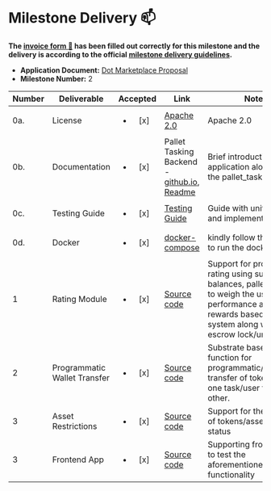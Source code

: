 # Milestone Delivery :mailbox:

**The [invoice form :pencil:](https://docs.google.com/forms/d/e/1FAIpQLSfmNYaoCgrxyhzgoKQ0ynQvnNRoTmgApz9NrMp-hd8mhIiO0A/viewform) has been filled out correctly for this milestone and the delivery is according to the official [milestone delivery guidelines](https://github.com/w3f/Grants-Program/blob/master/docs/milestone-deliverables-guidelines.md).**  
* **Application Document:** [Dot Marketplace Proposal](https://github.com/w3f/Grants-Program/blob/master/applications/dot_marketplace.md)
* **Milestone Number:** 2


| Number | Deliverable | Accepted | Link | Notes |
| ------ | ----------- | :------: | ---- |----------------- |
| 0a. | License | <ul><li>[x] </li></ul> | [Apache 2.0](https://github.com/WowLabz/tasking_backend/blob/main/LICENSE)| Apache 2.0 |
| 0b.  | Documentation | <ul><li>[x] </li></ul> | Pallet Tasking Backend - [github.io](https://github.com/WowLabz/tasking_backend/blob/Phase1_Milestone2/pallets/pallet-tasking/src/lib.rs), [Readme](https://github.com/WowLabz/tasking_backend/tree/Phase1_Milestone2#readme) | Brief introduction of the application along with the pallet_tasking code. |
| 0c.  | Testing Guide | <ul><li>[x] </li></ul> | [Testing Guide](https://github.com/WowLabz/tasking_backend/blob/Phase1_Milestone2/TestingGuide.md)| Guide with unit testing and implementations |
| 0d. | Docker | <ul><li>[x] </li></ul> | [docker-compose](https://github.com/WowLabz/tasking_backend/blob/Phase1_Milestone2/docker-compose.yml)| kindly follow the [GUIDE](https://github.com/WowLabz/tasking_backend/blob/Phase1_Milestone2/TestingGuide.md) to run the docker |
| 1 | Rating Module | <ul><li>[x] </li></ul> | [Source code](https://github.com/WowLabz/tasking_frontend/tree/Phase1_Milestone2/src/View/Modules/Authorization)| Support for profile based rating using substrate balances, pallet_tasking to weigh the user's performance and rewards based rating system along with escrow lock/unlock |
| 2 | Programmatic Wallet Transfer | <ul><li>[x] </li></ul> | [Source code](https://github.com/WowLabz/authentication_service/blob/379e8271cfa50ce758e572b5d70d8162bcb34d3f/src/controller/user_controller.rs#L13-L45)| Substrate based transfer function for programmatic/automated transfer of tokens from one task/user to the other. |
| 3 | Asset Restrictions | <ul><li>[x] </li></ul> | [Source code](https://github.com/WowLabz/tasking_frontend/blob/Phase1_Milestone2/src/Components/CryptoWallet/CryptoWallet.js)| Support for the locking of tokens/assets by task status |
| 3 | Frontend App | <ul><li>[x] </li></ul> | [Source code](https://github.com/WowLabz/tasking_frontend/blob/Phase1_Milestone2/src/Components/CryptoWallet/CryptoWallet.js)| Supporting frontend UI to test the aforementioned functionality |
  


